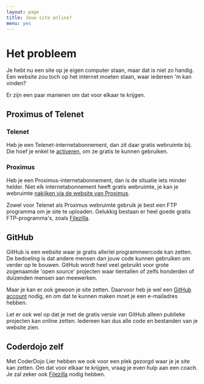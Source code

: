 ```yaml
---
layout: page
title: Jouw site online?
menu: yes
---
```


# Het probleem

Je hebt nu een site op je eigen computer staan, maar dat is niet zo handig. Een website zou toch op het internet moeten staan, waar iedereen 'm kan vinden?

Er zijn een paar manieren om dat voor elkaar te krijgen.

## Proximus of Telenet

### Telenet

Heb je een Telenet-internetabonnement, dan zit daar gratis webruimte bij. Die hoef je enkel te [activeren](https://www2.telenet.be/nl/klantenservice/hoe-activeer-ik-mijn-gratis-webruimte/), om ze gratis te kunnen gebruiken.

### Proximus

Heb je een Proximus-internetabonnement, dan is de situatie iets minder helder. Niet elk internetabonnement heeft gratis webruimte, je kan je webruimte [nakijken via de website van Proximus](https://www.proximus.be/support/nl/id_sfaqr_web_create/particulieren/support/internet/e-mails-en-website/uw-website-instellen/webruimte-raadplegen.html).

Zowel voor Telenet als Proximus webruimte gebruik je best een FTP programma om je site te uploaden. Gelukkig bestaan er heel goede gratis FTP-programma's, zoals [Filezilla](https://filezilla-project.org/).

## GitHub

GitHub is een website waar je gratis allerlei programmeercode kan zetten. De bedoeling is dat andere mensen dan jouw code kunnen gebruiken om verder op te bouwen. GitHub wordt heel veel gebruikt voor grote zogenaamde 'open source' projecten waar tientallen of zelfs honderden of duizenden mensen aan meewerken.

Maar je kan er ook gewoon je site zetten. Daarvoor heb je wel een [GitHub account](http://www.github.com) nodig, en om dat te kunnen maken moet je een e-mailadres hebben.

Let er ook wel op dat je met de gratis versie van GitHub alleen publieke projecten kan online zetten. Iedereen kan dus alle code en bestanden van je website zien.

## Coderdojo zelf

Met CoderDojo Lier hebben we ook voor een plek gezorgd waar je je site kan zetten. Om dat voor elkaar te krijgen, vraag je even hulp aan een coach. Je zal zeker ook [Filezilla](https://filezilla-project.org/) nodig hebben.
